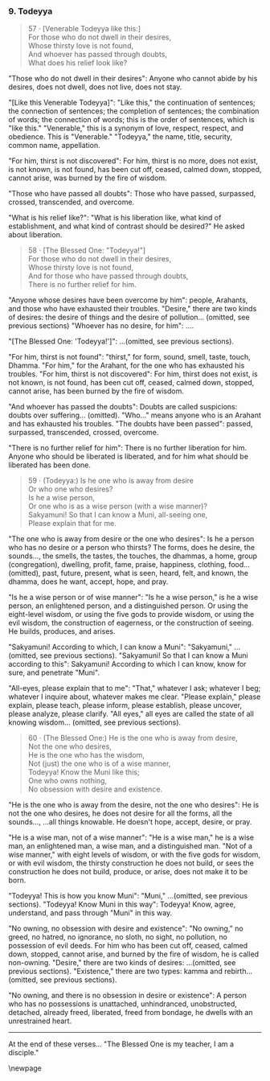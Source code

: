 ### 9. Todeyya

> 57 &middot; [Venerable Todeyya like this:]  
For those who do not dwell in their desires,  
Whose thirsty love is not found,  
And whoever has passed through doubts,  
What does his relief look like?

"Those who do not dwell in their desires": Anyone who cannot abide by his
desires, does not dwell, does not live, does not stay.

"[Like this Venerable Todeyya]": "Like this," the continuation of sentences; the
connection of sentences; the completion of sentences; the combination of words;
the connection of words; this is the order of sentences, which is "like this."
"Venerable," this is a synonym of love, respect, respect, and obedience. This is
"Venerable." "Todeyya," the name, title, security, common name, appellation.

"For him, thirst is not discovered": For him, thirst is no more, does not exist,
is not known, is not found, has been cut off, ceased, calmed down, stopped,
cannot arise, was burned by the fire of wisdom.

"Those who have passed all doubts": Those who have passed, surpassed, crossed,
transcended, and overcome.

"What is his relief like?": "What is his liberation like, what kind of
establishment, and what kind of contrast should be desired?" He asked about
liberation.

> 58 &middot; [The Blessed One: "Todeyya!"]  
For those who do not dwell in their desires,  
Whose thirsty love is not found,  
And for those who have passed through doubts,  
There is no further relief for him.

"Anyone whose desires have been overcome by him": people, Arahants, and those
who have exhausted their troubles. "Desire," there are two kinds of desires: the
desire of things and the desire of pollution... (omitted, see previous sections)
"Whoever has no desire, for him": ....

"[The Blessed One: 'Todeyya!']": ...(omitted, see previous sections).

"For him, thirst is not found": "thirst," for form, sound, smell, taste, touch,
Dhamma. "For him," for the Arahant, for the one who has exhausted his troubles.
"For him, thirst is not discovered": For him, thirst does not exist, is not
known, is not found, has been cut off, ceased, calmed down, stopped, cannot
arise, has been burned by the fire of wisdom.

"And whoever has passed the doubts": Doubts are called suspicions: doubts over
suffering... (omitted). "Who..." means anyone who is an Arahant and has
exhausted his troubles. "The doubts have been passed": passed, surpassed,
transcended, crossed, overcome.

"There is no further relief for him": There is no further liberation for him.
Anyone who should be liberated is liberated, and for him what should be
liberated has been done.

> 59 &middot; (Todeyya:) Is he one who is away from desire  
Or who one who desires?  
Is he a wise person,  
Or one who is as a wise person (with a wise manner)?  
Sakyamuni! So that I can know a Muni, all-seeing one,  
Please explain that for me.

"The one who is away from desire or the one who desires": Is he a person who has
no desire or a person who thirsts? The forms, does he desire, the sounds..., the
smells, the tastes, the touches, the dhammas, a home, group (congregation),
dwelling, profit, fame, praise, happiness, clothing, food... (omitted), past,
future, present, what is seen, heard, felt, and known, the dhamma, does he want,
accept, hope, and pray.

"Is he a wise person or of wise manner": "Is he a wise person," is he a wise
person, an enlightened person, and a distinguished person. Or using the
eight-level wisdom, or using the five gods to provide wisdom, or using the evil
wisdom, the construction of eagerness, or the construction of seeing. He builds,
produces, and arises.

"Sakyamuni! According to which, I can know a Muni": "Sakyamuni," ...(omitted,
see previous sections). "Sakyamuni! So that I can know a Muni according to
this": Sakyamuni! According to which I can know, know for sure, and penetrate
"Muni".

"All-eyes, please explain that to me": "That," whatever I ask; whatever I beg;
whatever I inquire about, whatever makes me clear. "Please explain," please
explain, please teach, please inform, please establish, please uncover, please
analyze, please clarify. "All eyes," all eyes are called the state of all
knowing wisdom... (omitted, see previous sections).

> 60 &middot; (The Blessed One:) He is the one who is away from desire,  
Not the one who desires,  
He is the one who has the wisdom,  
Not (just) the one who is of a wise manner,  
Todeyya! Know the Muni like this;  
One who owns nothing,  
No obsession with desire and existence.

"He is the one who is away from the desire, not the one who desires": He is not
the one who desires, he does not desire for all the forms, all the sounds...,
...all things knowable. He doesn't hope, accept, desire, or pray.

"He is a wise man, not of a wise manner": "He is a wise man," he is a wise man,
an enlightened man, a wise man, and a distinguished man. "Not of a wise manner,"
with eight levels of wisdom, or with the five gods for wisdom, or with evil
wisdom, the thirsty construction he does not build, or sees the construction he
does not build, produce, or arise, does not make it to be born.

"Todeyya! This is how you know Muni": "Muni," ...(omitted, see previous
sections). "Todeyya! Know Muni in this way": Todeyya! Know, agree, understand,
and pass through "Muni" in this way.

"No owning, no obsession with desire and existence": "No owning," no greed, no
hatred, no ignorance, no sloth, no sight, no pollution, no possession of evil
deeds. For him who has been cut off, ceased, calmed down, stopped, cannot arise,
and burned by the fire of wisdom, he is called non-owning. "Desire," there are
two kinds of desires: ...(omitted, see previous sections). "Existence," there
are two types: kamma and rebirth... (omitted, see previous sections).

"No owning, and there is no obsession in desire or existence": A person who has
no possessions is unattached, unhindranced, unobstructed, detached, already
freed, liberated, freed from bondage, he dwells with an unrestrained heart.

---

At the end of these verses... "The Blessed One is my teacher, I am a disciple."

\newpage
